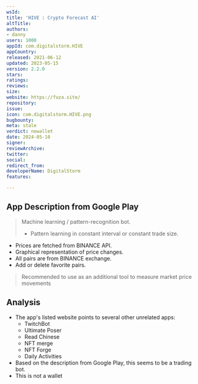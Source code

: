 ```yaml
---
wsId: 
title: 'HIVE : Crypto Forecast AI'
altTitle: 
authors:
- danny
users: 1000
appId: com.digitalstorm.HIVE
appCountry: 
released: 2021-06-12
updated: 2023-05-15
version: 2.2.0
stars: 
ratings: 
reviews: 
size: 
website: https://fuza.site/
repository: 
issue: 
icon: com.digitalstorm.HIVE.png
bugbounty: 
meta: stale
verdict: nowallet
date: 2024-05-10
signer: 
reviewArchive: 
twitter: 
social: 
redirect_from: 
developerName: DigitalStorm
features: 

---
```


## App Description from Google Play 

> Machine learning / pattern-recognition bot.
>
> - Pattern learning in constant interval or constant trade size.
- Prices are fetched from BINANCE API.
- Graphical representation of price changes.
- All pairs are from BINANCE exchange.
- Add or delete favorite pairs.
>
> Recommended to use as an additional tool to measure market price movements

## Analysis 

- The app's listed website points to several other unrelated apps:
  - TwitchBot
  - Ultimate Poser
  - Read Chinese
  - NFT merge
  - NFT Forge 
  - Daily Activities 
- Based on the description from Google Play, this seems to be a trading bot.
- This is not a wallet 
